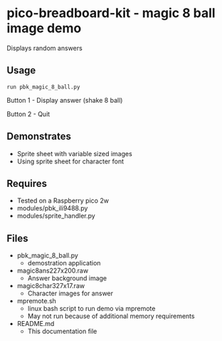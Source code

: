 # pico-breadboard-kit - magic 8 ball image demo

Displays random answers

## Usage

```
run pbk_magic_8_ball.py
```

Button 1 - Display answer (shake 8 ball)

Button 2 - Quit

## Demonstrates

- Sprite sheet with variable sized images
- Using sprite sheet for character font

## Requires

- Tested on a Raspberry pico 2w
- modules/pbk_ili9488.py
- modules/sprite_handler.py

## Files

- pbk_magic_8_ball.py
  - demostration application
- magic8ans227x200.raw
  - Answer background image
- magic8char327x17.raw
  - Character images for answer
- mpremote.sh
  - linux bash script to run demo via mpremote
  - May not run because of additional memory requirements
- README.md
  - This documentation file
